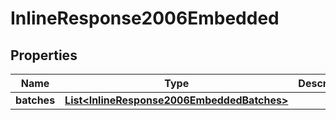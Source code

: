 
# InlineResponse2006Embedded

## Properties
Name | Type | Description | Notes
------------ | ------------- | ------------- | -------------
**batches** | [**List&lt;InlineResponse2006EmbeddedBatches&gt;**](InlineResponse2006EmbeddedBatches.md) |  |  [optional]



